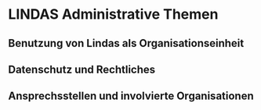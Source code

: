 # LINDAS Administrative Themen

## Benutzung von Lindas als Organisationseinheit

## Datenschutz und Rechtliches

## Ansprechsstellen und involvierte Organisationen
